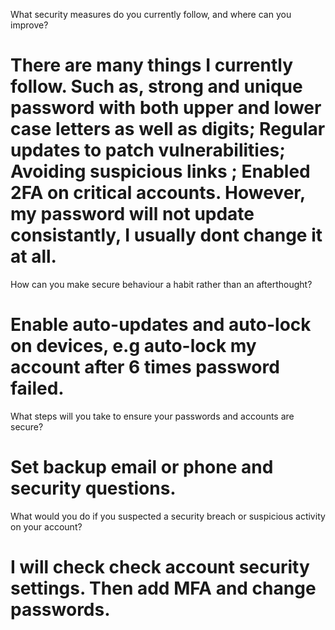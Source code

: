 What security measures do you currently follow, and where can you improve?
# There are many things I currently follow. Such as, strong and unique password with both upper and lower case letters as well as digits; Regular updates to patch vulnerabilities; Avoiding suspicious links ; Enabled 2FA on critical accounts. However, my password will not update consistantly, I usually dont change it at all.

How can you make secure behaviour a habit rather than an afterthought?
# Enable auto-updates and auto-lock on devices, e.g auto-lock my account after 6 times password failed.

What steps will you take to ensure your passwords and accounts are secure?
# Set backup email or phone and security questions.

What would you do if you suspected a security breach or suspicious activity on your account?
# I will check check account security settings. Then add MFA and change passwords.
